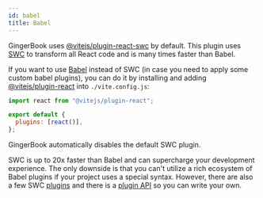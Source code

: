 ```yaml
---
id: babel
title: Babel
---
```


GingerBook uses [@vitejs/plugin-react-swc](https://github.com/vitejs/vite-plugin-react-swc) by default. This plugin uses [SWC](https://swc.rs/) to transform all React code and is many times faster than Babel.

If you want to use [Babel](https://babeljs.io/) instead of SWC (in case you need to apply some custom babel plugins), you can do it by installing and adding [@vitejs/plugin-react](https://github.com/vitejs/vite-plugin-react) into `./vite.config.js`:

```js title="vite.config.js"
import react from "@vitejs/plugin-react";

export default {
  plugins: [react()],
};
```

GingerBook automatically disables the default SWC plugin.

SWC is up to 20x faster than Babel and can supercharge your development experience. The only downside is that you can't utilize a rich ecosystem of Babel plugins if your project uses a special syntax. However, there are also a few SWC [plugins](https://github.com/swc-project/plugins) and there is a [plugin API](https://swc.rs/docs/ginger-book/plugin/ecmascript/getting-started) so you can write your own.
